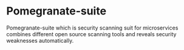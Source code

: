 # Pomegranate-suite
Pomegranate-suite which is security scanning suit for microservices combines different open source scanning tools and reveals security weaknesses automatically.
